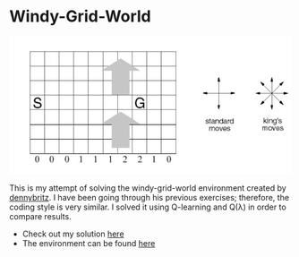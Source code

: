 # Windy-Grid-World

![Image 1](https://github.com/vinhvu200/Windy-Grid-World/raw/master/DemoImages/windy_grid_world_.jpg "Image 1")

This is my attempt of solving the windy-grid-world environment created by [dennybritz](https://github.com/dennybritz). I have been going through his previous exercises; therefore, the coding style is very similar. I solved it using Q-learning and Q(λ) in order to compare results.

- Check out my solution [here](Q-Learning.ipynb)
- The environment can be found [here](https://github.com/dennybritz/reinforcement-learning)
